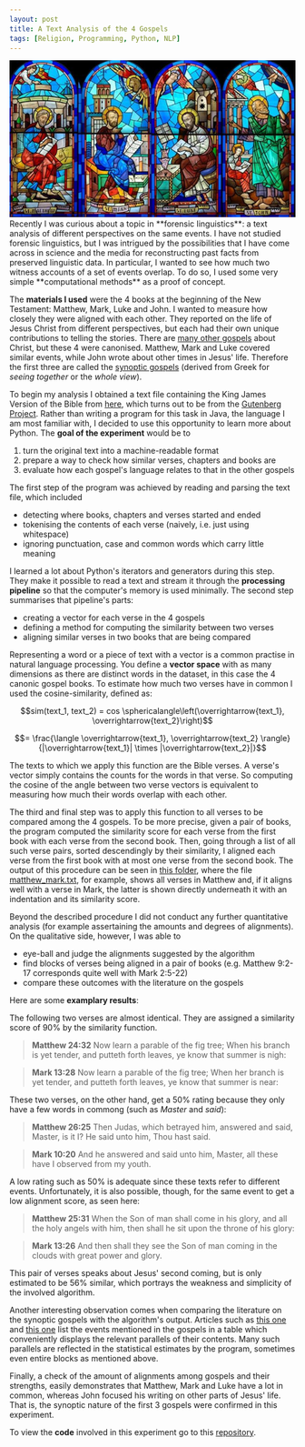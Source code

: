 ```yaml
---
layout: post
title: A Text Analysis of the 4 Gospels
tags: [Religion, Programming, Python, NLP]
---
```


<img class="floatright" src="/images/evangelists.jpg" />
Recently I was curious about a topic in **forensic linguistics**: a text analysis of different perspectives on the same events. I have not studied forensic linguistics, but I was intrigued by the possibilities that I have come across in science and the media for reconstructing past facts from preserved linguistic data. In particular, I wanted to see how much two witness accounts of a set of events overlap. To do so, I used some very simple **computational methods** as a proof of concept.

The **materials I used** were the 4 books at the beginning of the New Testament: Matthew, Mark, Luke and John. I wanted to measure how closely they were aligned with each other. They reported on the life of Jesus Christ from different perspectives, but each had their own unique contributions to telling the stories. There are [many other gospels](https://en.wikipedia.org/wiki/List_of_Gospels) about Christ, but these 4 were canonised. Matthew, Mark and Luke covered similar events, while John wrote about other times in Jesus' life. Therefore the first three are called the 
[synoptic gospels](https://en.wikipedia.org/wiki/Synoptic_Gospels) (derived from Greek for *seeing together* or the *whole view*).

To begin my analysis I obtained a text file containing the King James Version of the Bible from [here](https://raw.githubusercontent.com/mxw/grmr/master/src/finaltests/bible.txt), which turns out to be from the [Gutenberg Project](https://www.gutenberg.org). Rather than writing a program for this task in Java, the language I am most familiar with, I decided to use this opportunity to learn more about Python. The **goal of the experiment** would be to

 1. turn the original text into a machine-readable format
 2. prepare a way to check how similar verses, chapters and books are
 3. evaluate how each gospel's language relates to that in the other gospels

The first step of the program was achieved by reading and parsing the text file, which included
* detecting where books, chapters and verses started and ended
* tokenising the contents of each verse (naively, i.e. just using whitespace)
* ignoring punctuation, case and common words which carry little meaning

I learned a lot about Python's iterators and generators during this step. They make it possible to read a text and stream it through the **processing pipeline** so that the computer's memory is used minimally. The second step summarises that pipeline's parts:
* creating a vector for each verse in the 4 gospels
* defining a method for computing the similarity between two verses
* aligning similar verses in two books that are being compared

<script src="https://cdn.mathjax.org/mathjax/latest/MathJax.js?config=TeX-AMS-MML_HTMLorMML" type="text/javascript"></script>
Representing a word or a piece of text with a vector is a common practise in natural language processing. You define a **vector space** with as many dimensions as there are distinct words in the dataset, in this case the 4 canonic gospel books. To estimate how much two verses have in common I used the cosine-similarity, defined as:

$$sim(text_1, text_2) = cos \sphericalangle\left(\overrightarrow{text_1}, \overrightarrow{text_2}\right)$$

$$= \frac{\langle \overrightarrow{text_1}, \overrightarrow{text_2} \rangle}{|\overrightarrow{text_1}| \times |\overrightarrow{text_2}|}$$

The texts to which we apply this function are the Bible verses. A verse's vector simply contains the counts for the words in that verse. So computing the cosine of the angle between two verse vectors is equivalent to measuring how much their words overlap with each other.

The third and final step was to apply this function to all verses to be compared among the 4 gospels. To be more precise, given a pair of books, the program computed the similarity score for each verse from the first book with each verse from the second book. Then, going through a list of all such verse pairs, sorted descendingly by their similarity, I aligned each verse from the first book with at most one verse from the second book. The output of this procedure can be seen in [this folder](https://github.com/wblacoe/synoptics/tree/master/output), where the file [matthew_mark.txt](https://github.com/wblacoe/synoptics/blob/master/output/matthew_mark.txt), for example, shows all verses in Matthew and, if it aligns well with a verse in Mark, the latter is shown directly underneath it with an indentation and its similarity score.

Beyond the described procedure I did not conduct any further quantitative analysis (for example assertaining the amounts and degrees of alignments). On the qualitative side, however, I was able to
* eye-ball and judge the alignments suggested by the algorithm
* find blocks of verses being aligned in a pair of books (e.g. Matthew 9:2-17 corresponds quite well with  Mark 2:5-22)
* compare these outcomes with the literature on the gospels

Here are some **examplary results**:

The following two verses are almost identical. They are assigned a similarity score of 90% by the similarity function.

> **Matthew 24:32** Now learn a parable of the fig tree; When his branch is yet tender, and putteth forth leaves, ye know that summer is nigh:

> **Mark 13:28** Now learn a parable of the fig tree; When her branch is yet tender, and putteth forth leaves, ye know that summer is near:

These two verses, on the other hand, get a 50% rating because they only have a few words in commong (such as *Master* and *said*):
> **Matthew 26:25** Then Judas, which betrayed him, answered and said, Master, is it I?  He said unto him, Thou hast said.

> **Mark 10:20** And he answered and said unto him, Master, all these have I observed from my youth.

A low rating such as 50% is adequate since  these texts refer to different events. Unfortunately, it is also possible, though, for the same event to get a low alignment score, as seen here:

> **Matthew 25:31** When the Son of man shall come in his glory, and all the holy angels with him, then shall he sit upon the throne of his glory:

> **Mark 13:26** And then shall they see the Son of man coming in the clouds with great power and glory.

This pair of verses speaks about Jesus' second coming, but is only estimated to be 56% similar, which portrays the weakness and simplicity of the involved algorithm.

Another interesting observation comes when comparing the literature on the synoptic gospels with the algorithm's output. Articles such as [this one](https://www.lds.org/scriptures/harmony?lang=eng) and [this one](https://en.wikipedia.org/wiki/Gospel_harmony) list the events mentioned in the gospels in a table which conveniently displays the relevant parallels of their contents. Many such parallels are reflected in the statistical estimates by the program, sometimes even entire blocks as mentioned above.

Finally, a check of the amount of alignments among gospels and their strengths, easily demonstrates that Matthew, Mark and Luke have a lot in common, whereas John focused his writing on other parts of Jesus' life. That is, the synoptic nature of the first 3 gospels were confirmed in this experiment.


To view the **code** involved in this experiment go to this [repository](https://github.com/wblacoe/synoptics).
